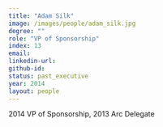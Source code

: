 ```yaml
---
title: "Adam Silk"
image: /images/people/adam_silk.jpg
degree: ""
role: "VP of Sponsorship"
index: 13
email:
linkedin-url:
github-id:
status: past_executive
year: 2014
layout: people
---
```

2014 VP of Sponsorship, 2013 Arc Delegate

